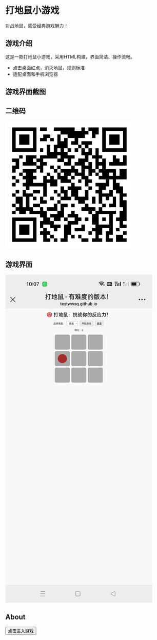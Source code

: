 # 打地鼠小游戏

对战地鼠，感受经典游戏魅力！

## 游戏介绍

这是一款打地鼠小游戏，采用HTML构建，界面简洁、操作流畅。

- 点击桌面红点，消灭地鼠，规则标准
- 适配桌面和手机浏览器

## 游戏界面截图


## 二维码
![二维码截图](erweima.jpg)

## 游戏界面
![游戏截图](jietu.jpg)


## About
<a href="https://testwwsq.github.io/" target="_blank"><button>点击进入游戏</button></a>
